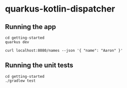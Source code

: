 # quarkus-kotlin-dispatcher

## Running the app

```shell
cd getting-started
quarkus dev
```

```shell
curl localhost:8080/names --json '{ "name": "Aaron" }'
```

## Running the unit tests

```shell
cd getting-started
./gradlew test
```
